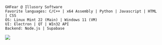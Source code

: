 <div style="overflow: auto">
<!--   <img src="https://github.com/GHFear/GHFear/blob/main/github_logo_3.png" alt="GitHub Logo" style="float: left; margin-right: 20px;" width="800" height="300"> -->
  <div id="test">
    
    GHFear @ Illusory Software
    Favorite languages: C/C++ | x64 Assembly | Python | Javascript | HTML | CSS
    OS: Linux Mint 22 (Main) | Windows 11 (VM)
    UI: Electron | QT | WIn32 API
    Backend: Node.js | Supabase
    
  </div>
  <img src="https://github-readme-stats.vercel.app/api/top-langs/?username=GHFear"/>
</div>
